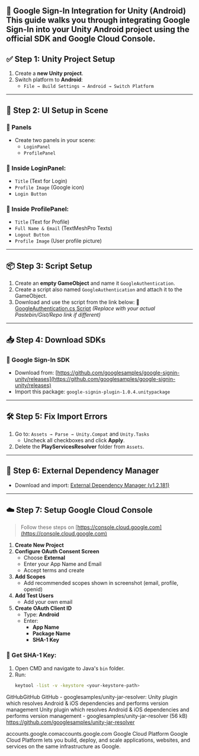  :closed_lock_with_key: Google Sign-In Integration for Unity (Android)
This guide walks you through integrating **Google Sign-In** into your Unity Android project using the official SDK and Google Cloud Console.
---
## :white_check_mark: Step 1: Unity Project Setup
1. Create a **new Unity project**.
2. Switch platform to **Android**:
   - `File → Build Settings → Android → Switch Platform`
---
## :art: Step 2: UI Setup in Scene
### :jigsaw: Panels
- Create two panels in your scene:
  - `LoginPanel`
  - `ProfilePanel`
### :arrow_down_small: Inside LoginPanel:
- `Title` (Text for Login)
- `Profile Image` (Google icon)
- `Login Button`
### :arrow_up_small: Inside ProfilePanel:
- `Title` (Text for Profile)
- `Full Name & Email` (TextMeshPro Texts)
- `Logout Button`
- `Profile Image` (User profile picture)
---
## :package: Step 3: Script Setup
1. Create an **empty GameObject** and name it `GoogleAuthentication`.
2. Create a script also named `GoogleAuthentication` and attach it to the GameObject.
3. Download and use the script from the link below:
:link: [GoogleAuthentication.cs Script](https://pastebin.com/raw/RNcQuBwW)
*(Replace with your actual Pastebin/Gist/Repo link if different)*
---
## :inbox_tray: Step 4: Download SDKs
### :link: Google Sign-In SDK
- Download from:
  [https://github.com/googlesamples/google-signin-unity/releases](https://github.com/googlesamples/google-signin-unity/releases)
- Import this package:
  `google-signin-plugin-1.0.4.unitypackage`
---
## :hammer_and_wrench: Step 5: Fix Import Errors
1. Go to:
   `Assets → Parse → Unity.Compat` and `Unity.Tasks`
   - Uncheck all checkboxes and click **Apply**.
2. Delete the **PlayServicesResolver** folder from `Assets`.
---
## :file_folder: Step 6: External Dependency Manager
- Download and import:
  [External Dependency Manager (v1.2.181)](https://github.com/googlesamples/unity-jar-resolver)
---
## :cloud: Step 7: Setup Google Cloud Console
> Follow these steps on [https://console.cloud.google.com](https://console.cloud.google.com)
1. **Create New Project**
2. **Configure OAuth Consent Screen**
   - Choose **External**
   - Enter your App Name and Email
   - Accept terms and create
3. **Add Scopes**
   - Add recommended scopes shown in screenshot (email, profile, openid)
4. **Add Test Users**
   - Add your own email
5. **Create OAuth Client ID**
   - Type: **Android**
   - Enter:
     - **App Name**
     - **Package Name**
     - **SHA-1 Key**
### :key: Get SHA-1 Key:
1. Open CMD and navigate to Java's `bin` folder.
2. Run:
   ```bash
   keytool -list -v -keystore <your-keystore-path>
GitHubGitHub
GitHub - googlesamples/unity-jar-resolver: Unity plugin which resolves Android & iOS dependencies and performs version management
Unity plugin which resolves Android & iOS dependencies and performs version management - googlesamples/unity-jar-resolver (56 kB)
https://github.com/googlesamples/unity-jar-resolver

accounts.google.comaccounts.google.com
Google Cloud Platform
Google Cloud Platform lets you build, deploy, and scale applications, websites, and services on the same infrastructure as Google.
